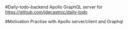 #Daily-todo-backend
Apollo GraphQL server for https://github.com/jdecastroc/daily-todo

#Motivation
Practise with Apollo server/client and Graphql